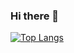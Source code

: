 ### Hi there 👋

<!--
By anuraghazra/github-readme-stats: Dynamically generated stats for your github readmes
https://github.com/anuraghazra/github-readme-stats
-->
[![Top Langs](https://github-readme-stats.vercel.app/api/top-langs/?username=kokorinosoba&layout=compact)](https://github.com/anuraghazra/github-readme-stats)

<!--
**kokorinosoba/kokorinosoba** is a ✨ _special_ ✨ repository because its `README.md` (this file) appears on your GitHub profile.

Here are some ideas to get you started:

- 🔭 I’m currently working on ...
- 🌱 I’m currently learning ...
- 👯 I’m looking to collaborate on ...
- 🤔 I’m looking for help with ...
- 💬 Ask me about ...
- 📫 How to reach me: ...
- 😄 Pronouns: ...
- ⚡ Fun fact: ...
-->
